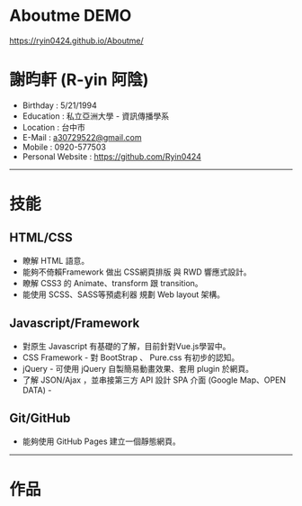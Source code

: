 # Aboutme DEMO
https://ryin0424.github.io/Aboutme/


# 謝昀軒 (R-yin 阿陰)

* Birthday : 5/21/1994
* Education : 私立亞洲大學 - 資訊傳播學系
* Location : 台中市
* E-Mail : a30729522@gmail.com
* Mobile : 0920-577503
* Personal Website : https://github.com/Ryin0424

***

# 技能

## HTML/CSS

* 瞭解 HTML 語意。
* 能夠不倚賴Framework 做出 CSS網頁排版 與 RWD 響應式設計。
* 瞭解 CSS3 的 Animate、transform 跟 transition。
* 能使用 SCSS、SASS等預處利器 規劃 Web layout 架構。

## Javascript/Framework

* 對原生 Javascript 有基礎的了解，目前針對Vue.js學習中。
* CSS Framework - 對 BootStrap 、 Pure.css 有初步的認知。
* jQuery - 可使用 jQuery 自製簡易動畫效果、套用 plugin 於網頁。
* 了解 JSON/Ajax ，並串接第三方 API 設計 SPA 介面 (Google Map、OPEN DATA) -

## Git/GitHub

* 能夠使用 GitHub Pages 建立一個靜態網頁。

***

# 作品
